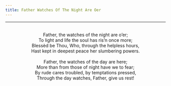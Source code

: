 ```yaml
---
title: Father Watches Of The Night Are Oer
---
```


---
<center>
<br/>
Father, the watches of the night are o’er;<br/>
To light and life the soul has ris’n once more;<br/>
Blessèd be Thou, Who, through the helpless hours,<br/>
Hast kept in deepest peace her slumbering powers.<br/>
<br/>
Father, the watches of the day are here;<br/>
More than from those of night have we to fear;<br/>
By rude cares troubled, by temptations pressed,<br/>
Through the day watches, Father, give us rest!<br/>

</center>